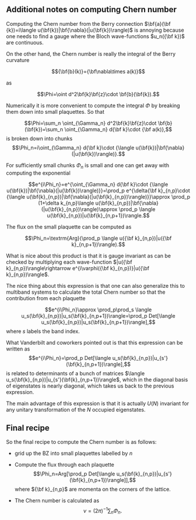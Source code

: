 
## Additional notes on computing Chern number

Computing the Chern number from the Berry connection  $\bf{a}(\bf {k})=i\langle u(\bf{k})|\bf{\nabla}(|u(\bf{k})\rangle)$ is annoying because one needs to find a gauge where the Bloch wave-functions $u_n({\bf k})$ are continuous.

On the other hand, the Chern number is really the integral of the Berry curvature 

$${\bf{b}(k)}={\bf\nabla\times a(k)}$$ 

as

$$\Phi=\oint d^2\bf{k}\bf{z}\cdot \bf{b}(\bf{k}).$$

Numerically it is more convenient to compute the integral $\Phi$ by breaking them down into small plaquettes. So that 

$$\Phi=\sum_n \oint_{\Gamma_n} d^2\bf{k}\bf{z}\cdot \bf{b}(\bf{k})=\sum_n \oint_{\Gamma_n} d{\bf k}\cdot {\bf a(k)},$$
is broken down into chunks 
$$\Phi_n=i\oint_{\Gamma_n} d{\bf k}\cdot {\langle u(\bf{k})|\bf{\nabla}(|u(\bf{k})\rangle)}.$$

For sufficiently small chunks $\Phi_n$ is small and one can get away with computing the exponential 

$$e^{i\Phi_n}=e^{\oint_{\Gamma_n} d{\bf k}\cdot {\langle u(\bf{k})|\bf{\nabla}(|u(\bf{k})\rangle)}}=\prod_p e^{\delta{\bf k}_{n,p}\cdot {\langle u(\bf{k}_{n,p})|\bf{\nabla}(|u(\bf{k}_{n,p})\rangle)}}\approx \prod_p (1+\delta k_{n,p}\langle u(\bf{k}_{n,p})|\bf{\nabla}(|u(\bf{k}_{n,p})\rangle)\approx \prod_p \langle u(\bf{k}_{n,p})|u(\bf{k}_{n,p+1})\rangle.$$


The flux on the small plaquette can be computed as 

$$\Phi_n=\textrm{Arg}(\prod_p \langle u({\bf k}_{n,p})|u({\bf k}_{n,p+1})\rangle).$$

What is nice about this product is that it is gauge invariant as can be checked by multiplying each wave-function $|u({\bf k}_{n,p})\rangle\rightarrow e^{i\varphi({\bf k}_{n,p})}|u({\bf k}_{n,p})\rangle$.

The nice thing about this expression is that one can also generalize this to multiband systems to calculate the total Chern number so that the contribution from each plaquette 

$$e^{i\Phi_n}\approx \prod_p\prod_s \langle u_s(\bf{k}_{n,p})|u_s(\bf{k}_{n,p+1})\rangle=\prod_p Det[\langle u_s(\bf{k}_{n,p})|u_s(\bf{k}_{n,p+1})\rangle],$$
where $s$ labels the band index.

What Vanderbilt and coworkers pointed out is that this expression can be written as 
$$e^{i\Phi_n}=\prod_p Det[\langle u_s(\bf{k}_{n,p})|u_{s'}(\bf{k}_{n,p+1})\rangle],$$
is related to determinants of a bunch of matrices $\langle u_s(\bf{k}_{n,p})|u_{s'}(\bf{k}_{n,p+1})\rangle$, which in the diagonal basis of eigenstates is nearly diagonal, which takes us back to the previous expression.

The main advantage of this expression is that it is actually $U(N)$ invariant for any unitary transformation of the $N$ occupied eigenstates.

## Final recipe

So the final recipe to compute the Chern number is as follows:

* grid up the BZ into small plaquettes labelled by $n$

* Compute the flux through each plaquette $$\Phi_n=Arg[\prod_p Det[\langle u_s(\bf{k}_{n,p})|u_{s'}(\bf{k}_{n,p+1})\rangle]],$$
where ${\bf k}_{n,p}$ are momenta on the corners of the lattice.

* The Chern number is calculated as $$\nu=(2\pi)^{-1}\sum_n \Phi_n.$$
